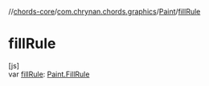 //[chords-core](../../../index.md)/[com.chrynan.chords.graphics](../index.md)/[Paint](index.md)/[fillRule](fill-rule.md)

# fillRule

[js]\
var [fillRule](fill-rule.md): [Paint.FillRule](-fill-rule/index.md)
